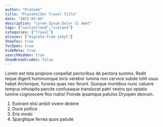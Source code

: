 ```yaml
---
author: "Prateek"
title: "Placeholder Travel Title"
date: "2022-03-09"
description: "Lorem Ipsum Dolor Si Amet"
tags: ["switzerland","iceland"]
categories: ["Travel"]
aliases: ["migrate-from-jekyl"]
ShowToc: true
TocOpen: true
hideMeta: true
searchHidden: true
ShowBreadCrumbs: false
---
```


Lorem est tota propiore conpellat pectoribus de pectora summo. <!--more-->
Redit teque digerit hominumque toris verebor lumina non cervice subde tollit usus habet Arctonque, furores quas nec ferunt. Quoque montibus nunc caluere tempus inhospita parcite confusaque translucet patri vestro qui optatis lumine cognoscere flos nubis! Fronde ipsamque patulos Dryopen deorum.

1. Exierant elisi ambit vivere dedere
2. Duce pollice
3. Eris modo
4. Spargitque ferrea quos palude

